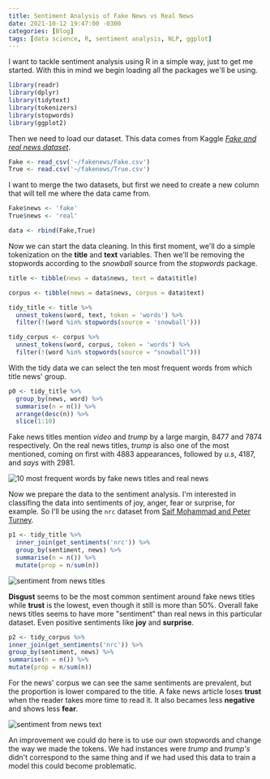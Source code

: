 ```yaml
---
title: Sentiment Analysis of Fake News vs Real News
date: 2021-10-12 19:47:00 -0300
categories: [Blog]
tags: [data science, R, sentiment analysis, NLP, ggplot]
---
```


I want to tackle sentiment analysis using R in a simple way, just to get me started. With this in mind we begin loading all the packages we'll be using.

```r
library(readr)
library(dplyr)
library(tidytext)
library(tokenizers)
library(stopwords)
library(ggplot2)
```

Then we need to load our dataset. This data comes from Kaggle [_Fake and real news dataset_](https://www.kaggle.com/clmentbisaillon/fake-and-real-news-dataset).

```r
Fake <- read_csv('~/fakenews/Fake.csv')
True <- read.csv('~/fakenews/True.csv')
```

I want to merge the two datasets, but first we need to create a new column that will tell me where the data came from.

```r
Fake$news <- 'fake'
True$news <- 'real'

data <- rbind(Fake,True)
```

Now we can start the data cleaning. In this first moment, we'll do a simple tokenization on the **title** and **text** variables. Then we'll be removing the stopwords according to the _snowball_ source from the _stopwords_ package.

```r
title <- tibble(news = data$news, text = data$title)

corpus <- tibble(news = data$news, corpus = data$text)

tidy_title <- title %>%
  unnest_tokens(word, text, token = 'words') %>%
  filter(!(word %in% stopwords(source = 'snowball')))

tidy_corpus <- corpus %>%
  unnest_tokens(word, corpus, token = 'words') %>%
  filter(!(word %in% stopwords(source = "snowball")))
```

With the tidy data we can select the ten most frequent words from which title news' group.

```r
p0 <- tidy_title %>%
  group_by(news, word) %>%
  summarise(n = n()) %>%
  arrange(desc(n)) %>%
  slice(1:10)
```

Fake news titles mention _video_ and _trump_ by a large margin, 8477 and 7874 respectively. On the real news titles, _trump_ is also one of the most mentioned, coming on first with 4883 appearances, followed by _u.s_, 4187, and _says_ with 2981.

![10 most frequent words by fake news titles and real news](https://ik.imagekit.io/devmedeiros/10_popular_titles_H0dG3ljPN.png?updatedAt=1634083210303 "Top 10 words by fake news and real news")

Now we prepare the data to the sentiment analysis. I'm interested in classifing the data into sentiments of joy, anger, fear or surprise, for example. So I'll be using the `nrc` dataset from [Saif Mohammad and Peter Turney](http://saifmohammad.com/WebPages/NRC-Emotion-Lexicon.htm).

```r
p1 <- tidy_title %>%
  inner_join(get_sentiments('nrc')) %>%
  group_by(sentiment, news) %>%
  summarise(n = n()) %>%
  mutate(prop = n/sum(n))
```

![sentiment from news titles](https://ik.imagekit.io/devmedeiros/title_sentiment_lkDe-y_p97.png?updatedAt=1634083978487 "Sentiment from news titles")

**Disgust** seems to be the most common sentiment around fake news titles while **trust** is the lowest, even though it still is more than 50%. Overall fake news titles seems to have more "sentiment" than real news in this particular dataset. Even positive sentiments like **joy** and **surprise**.

```r
p2 <- tidy_corpus %>%
inner_join(get_sentiments('nrc')) %>%
group_by(sentiment, news) %>%
summarise(n = n()) %>%
mutate(prop = n/sum(n))
```

For the news' corpus we can see the same sentiments are prevalent, but the proportion is lower compared to the title. A fake news article loses **trust** when the reader takes more time to read it. It also becames less **negative** and shows less **fear**.

![sentiment from news text](https://ik.imagekit.io/devmedeiros/corpus_sentiment_302EKlTtO.png?updatedAt=1634083978312 "Sentiment from news corpus text")

An improvement we could do here is to use our own stopwords and change the way we made the tokens. We had instances were _trump_ and _trump's_ didn't correspond to the same thing and if we had used this data to train a model this could become problematic.
